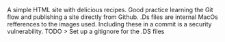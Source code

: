 A simple HTML site with delicious recipes.
Good practice learning the Git flow and publishing a site directly from 
Github.
.Ds files are internal MacOs refferences to the images used. Including these in a commit is a security vulnerability.
TODO > Set up a gitignore for the .DS files